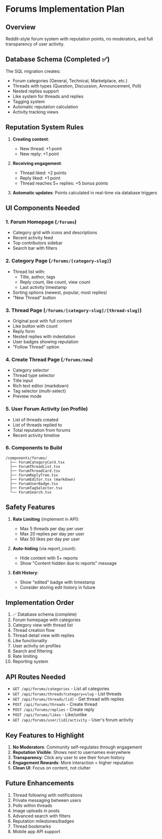 # Forums Implementation Plan

## Overview
Reddit-style forum system with reputation points, no moderators, and full transparency of user activity.

## Database Schema (Completed ✅)
The SQL migration creates:
- Forum categories (General, Technical, Marketplace, etc.)
- Threads with types (Question, Discussion, Announcement, Poll)
- Nested replies support
- Like system for threads and replies
- Tagging system
- Automatic reputation calculation
- Activity tracking views

## Reputation System Rules
1. **Creating content**:
   - New thread: +1 point
   - New reply: +1 point

2. **Receiving engagement**:
   - Thread liked: +2 points
   - Reply liked: +1 point
   - Thread reaches 5+ replies: +5 bonus points

3. **Automatic updates**: Points calculated in real-time via database triggers

## UI Components Needed

### 1. Forum Homepage (`/forums`)
- Category grid with icons and descriptions
- Recent activity feed
- Top contributors sidebar
- Search bar with filters

### 2. Category Page (`/forums/[category-slug]`)
- Thread list with:
  - Title, author, tags
  - Reply count, like count, view count
  - Last activity timestamp
- Sorting options (newest, popular, most replies)
- "New Thread" button

### 3. Thread Page (`/forums/[category-slug]/[thread-slug]`)
- Original post with full content
- Like button with count
- Reply form
- Nested replies with indentation
- User badges showing reputation
- "Follow Thread" option

### 4. Create Thread Page (`/forums/new`)
- Category selector
- Thread type selector
- Title input
- Rich text editor (markdown)
- Tag selector (multi-select)
- Preview mode

### 5. User Forum Activity (on Profile)
- List of threads created
- List of threads replied to
- Total reputation from forums
- Recent activity timeline

### 6. Components to Build
```
/components/forums/
  ├── ForumCategoryCard.tsx
  ├── ForumThreadList.tsx
  ├── ForumThreadCard.tsx
  ├── ForumReplyTree.tsx
  ├── ForumEditor.tsx (markdown)
  ├── ForumUserBadge.tsx
  ├── ForumTagSelector.tsx
  └── ForumSearch.tsx
```

## Safety Features
1. **Rate Limiting** (implement in API):
   - Max 5 threads per day per user
   - Max 20 replies per day per user
   - Max 50 likes per day per user

2. **Auto-hiding** (via report_count):
   - Hide content with 5+ reports
   - Show "Content hidden due to reports" message

3. **Edit History**:
   - Show "edited" badge with timestamp
   - Consider storing edit history in future

## Implementation Order
1. ✅ Database schema (complete)
2. Forum homepage with categories
3. Category view with thread list
4. Thread creation flow
5. Thread detail view with replies
6. Like functionality
7. User activity on profiles
8. Search and filtering
9. Rate limiting
10. Reporting system

## API Routes Needed
- `GET /api/forums/categories` - List all categories
- `GET /api/forums/threads?category=slug` - List threads
- `GET /api/forums/threads/[id]` - Get thread with replies
- `POST /api/forums/threads` - Create thread
- `POST /api/forums/replies` - Create reply
- `POST /api/forums/likes` - Like/unlike
- `GET /api/forums/user/[id]/activity` - User's forum activity

## Key Features to Highlight
1. **No Moderators**: Community self-regulates through engagement
2. **Reputation Visible**: Shows next to usernames everywhere
3. **Transparency**: Click any user to see their forum history
4. **Engagement Rewards**: More interaction = higher reputation
5. **Clean UI**: Focus on content, not clutter

## Future Enhancements
1. Thread following with notifications
2. Private messaging between users
3. Polls within threads
4. Image uploads in posts
5. Advanced search with filters
6. Reputation milestones/badges
7. Thread bookmarks
8. Mobile app API support